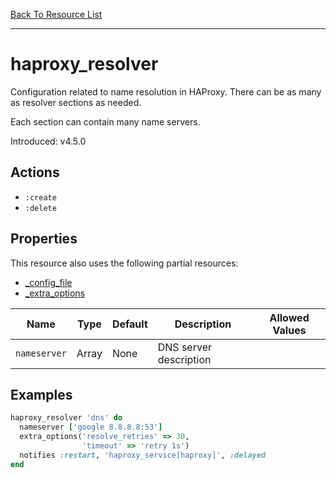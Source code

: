 [Back To Resource List](https://github.com/sous-chefs/haproxy#resources)

---

# haproxy_resolver

Configuration related to name resolution in HAProxy. There can be as many as resolver sections as needed.

Each section can contain many name servers.

Introduced: v4.5.0

## Actions

* `:create`
* `:delete`

## Properties

This resource also uses the following partial resources:

* [_config_file](https://github.com/sous-chefs/haproxy/tree/master/documentation/partial_config_file.md)
* [_extra_options](https://github.com/sous-chefs/haproxy/tree/master/documentation/partial_extra_options.md)

| Name            | Type   | Default                    | Description                                           | Allowed Values  |
| --------------- | ------ | -------------------------- | ----------------------------------------------------- | --------------- |
| `nameserver`    | Array  | None                       | DNS server description                                |

## Examples

```ruby
haproxy_resolver 'dns' do
  nameserver ['google 8.8.8.8:53']
  extra_options('resolve_retries' => 30,
                'timeout' => 'retry 1s')
  notifies :restart, 'haproxy_service[haproxy]', :delayed
end
```
